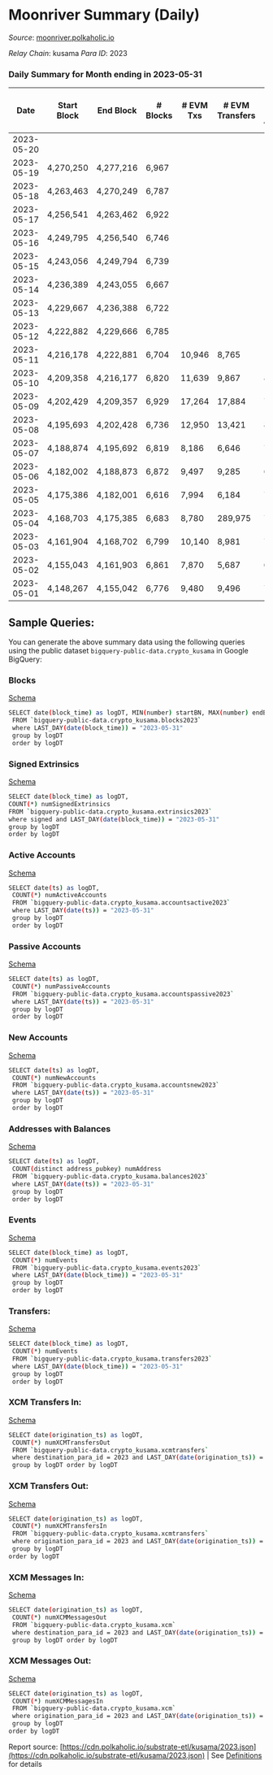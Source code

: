 # Moonriver Summary (Daily)

_Source_: [moonriver.polkaholic.io](https://moonriver.polkaholic.io)

*Relay Chain*: kusama
*Para ID*: 2023



### Daily Summary for Month ending in 2023-05-31


| Date | Start Block | End Block | # Blocks | # EVM Txs | # EVM Transfers | # Active EVM Accounts | # Passive EVM Accounts  | # Signed Extrinsics (total) | # Active Accounts | # Passive | # New | # Addresses with Balances | # Events | # Transfers | # XCM Transfers In | # XCM Transfers Out | # XCM In | # XCM Out | Issues | 
| ---- | ----------- | --------- | -------- | --------- | --------------- | --------------------- | ----------------------  | --------------------------- | ----------------- | --------- | ----- | ------------------------- | -------- | ----------- | ------------------ | ------------------- | -------- | --------- | ------ |
| 2023-05-20 |  |  |  |  |  |  |   |  |  |  |  |  |  |   |   |   |  |  |  |
| 2023-05-19 | 4,270,250 | 4,277,216 | 6,967 |  |  |  |   |  | 38 |  | 144 | 250,572 | 381,615 | 1,635 ($200,692.68) | 4 ($19,152.28) | 14 ($2,712.26) | 15 | 30 |  |
| 2023-05-18 | 4,263,463 | 4,270,249 | 6,787 |  |  |  |   | 394 |  |  | 31 | 250,430 | 390,847 | 1,599 ($924,262.32) | 9 ($2,933.26) | 7 ($3,326.89) | 19 | 49 |  |
| 2023-05-17 | 4,256,541 | 4,263,462 | 6,922 |  |  |  |   | 540 | 36 |  | 42 | 250,402 | 374,482 | 1,684 ($303,608.15) | 22 ($7,080.93) | 17 ($3,525.81) | 29 | 38 |  |
| 2023-05-16 | 4,249,795 | 4,256,540 | 6,746 |  |  |  |   | 135 | 44 |  | 44 | 250,363 | 401,535 | 1,812 ($383,723.93) | 25 ($6,949.57) | 21 ($1,578.75) | 36 | 64 |  |
| 2023-05-15 | 4,243,056 | 4,249,794 | 6,739 |  |  |  |   | 87 | 41 |  | 57 | 250,322 | 376,585 | 1,983 ($764,023.40) | 25 ($10,448.46) | 20 ($57,994.97) | 37 | 63 |  |
| 2023-05-14 | 4,236,389 | 4,243,055 | 6,667 |  |  |  |   | 49 | 35 |  | 53 | 250,267 | 366,981 | 1,407 ($168,523.04) | 10 ($467.38) | 18 ($5,751.18) | 10 | 24 |  |
| 2023-05-13 | 4,229,667 | 4,236,388 | 6,722 |  |  |  |   | 60 | 40 |  | 36 | 250,215 | 354,934 | 1,215 ($214,032.71) | 24 ($8,506.26) | 30 ($6,952.69) | 24 | 31 |  |
| 2023-05-12 | 4,222,882 | 4,229,666 | 6,785 |  |  |  |   | 81 | 47 |  | 82 | 250,196 | 408,852 | 2,593 ($496,854.98) | 29 ($23,457.66) | 27 ($8,115.21) | 40 | 70 |  |
| 2023-05-11 | 4,216,178 | 4,222,881 | 6,704 | 10,946 | 8,765 |  |   | 110 | 67 |  | 45 | 250,116 | 422,479 | 2,236 ($2,280,075.17) | 17 ($8,831.34) | 16 ($9,858.43) | 20 | 25 |  |
| 2023-05-10 | 4,209,358 | 4,216,177 | 6,820 | 11,639 | 9,867 | 821 | 843  | 73 | 51 |  | 66 | 250,104 | 409,399 | 2,508 ($527,973.03) | 18 ($1,607.90) | 36 ($12,053.79) | 31 | 70 |  |
| 2023-05-09 | 4,202,429 | 4,209,357 | 6,929 | 17,264 | 17,884 | 782 | 718  | 92 | 57 |  | 49 | 250,040 | 485,283 | 4,315 ($1,173,284.71) | 32 ($30,506.16) | 42 ($47,725.71) | 43 | 91 |  |
| 2023-05-08 | 4,195,693 | 4,202,428 | 6,736 | 12,950 | 13,421 | 823 | 865  | 100 | 60 |  | 57 | 250,001 | 436,284 | 3,438 ($653,064.37) | 51 ($4,582.98) | 47 ($20,294.26) | 58 | 81 |  |
| 2023-05-07 | 4,188,874 | 4,195,692 | 6,819 | 8,186 | 6,646 | 712 | 649  | 63 | 50 |  | 43 | 249,947 | 368,447 | 1,558 ($271,978.84) | 16 ($69,277.51) | 21 ($8,309.64) | 16 | 25 |  |
| 2023-05-06 | 4,182,002 | 4,188,873 | 6,872 | 9,497 | 9,285 | 689 | 641  | 81 | 54 |  | 52 | 249,909 | 407,811 | 2,169 ($823,666.26) | 32 ($10,311.63) | 20 ($5,676.52) | 35 | 38 |  |
| 2023-05-05 | 4,175,386 | 4,182,001 | 6,616 | 7,994 | 6,184 | 729 | 1,185  | 82 | 53 |  | 55 | 249,867 | 365,888 | 1,831 ($330,527.72) | 20 ($7,855.19) | 26 ($11,154.45) | 30 | 56 |  |
| 2023-05-04 | 4,168,703 | 4,175,385 | 6,683 | 8,780 | 289,975 | 777 | 282,496  | 75 | 45 |  | 48 | 249,820 | 656,077 | 1,784 ($348,103.34) | 15 ($1,399.34) | 29 ($6,209.44) | 15 | 37 |  |
| 2023-05-03 | 4,161,904 | 4,168,702 | 6,799 | 10,140 | 8,981 | 747 | 701  | 63 | 47 |  | 42 | 249,775 | 393,301 | 2,212 ($451,284.71) | 31 ($10,337.40) | 35 ($10,347.64) | 41 | 58 |  |
| 2023-05-02 | 4,155,043 | 4,161,903 | 6,861 | 7,870 | 5,687 | 699 | 623  | 88 | 53 |  | 50 | 249,738 | 373,564 | 1,615 ($1,372,584.02) | 18 ($7,665.63) | 25 ($1,839.17) | 42 | 59 |  |
| 2023-05-01 | 4,148,267 | 4,155,042 | 6,776 | 9,480 | 9,496 | 757 | 753  | 69 | 47 |  | 50 | 249,694 | 399,718 | 2,488 ($344,862.64) | 29 ($4,541.41) | 42 ($10,034.98) | 29 | 67 |  |

## Sample Queries:
You can generate the above summary data using the following queries using the public dataset `bigquery-public-data.crypto_kusama` in Google BigQuery:


### Blocks 

[Schema](https://github.com/colorfulnotion/substrate-etl/blob/main/schema/blocks.json)

```bash
SELECT date(block_time) as logDT, MIN(number) startBN, MAX(number) endBN, COUNT(*) numBlocks 
 FROM `bigquery-public-data.crypto_kusama.blocks2023`  
 where LAST_DAY(date(block_time)) = "2023-05-31" 
 group by logDT 
 order by logDT
```

### Signed Extrinsics 

[Schema](https://github.com/colorfulnotion/substrate-etl/blob/main/schema/extrinsics.json)

```bash
SELECT date(block_time) as logDT, 
COUNT(*) numSignedExtrinsics 
FROM `bigquery-public-data.crypto_kusama.extrinsics2023`  
where signed and LAST_DAY(date(block_time)) = "2023-05-31" 
group by logDT 
order by logDT
```

### Active Accounts 

[Schema](https://github.com/colorfulnotion/substrate-etl/blob/main/schema/accountsactive.json)

```bash
SELECT date(ts) as logDT, 
 COUNT(*) numActiveAccounts 
 FROM `bigquery-public-data.crypto_kusama.accountsactive2023` 
 where LAST_DAY(date(ts)) = "2023-05-31" 
 group by logDT 
 order by logDT
```

### Passive Accounts 

[Schema](https://github.com/colorfulnotion/substrate-etl/blob/main/schema/accountspassive.json)

```bash
SELECT date(ts) as logDT, 
 COUNT(*) numPassiveAccounts 
 FROM `bigquery-public-data.crypto_kusama.accountspassive2023` 
 where LAST_DAY(date(ts)) = "2023-05-31" 
 group by logDT 
 order by logDT
```

### New Accounts 

[Schema](https://github.com/colorfulnotion/substrate-etl/blob/main/schema/accountsnew.json)

```bash
SELECT date(ts) as logDT, 
 COUNT(*) numNewAccounts 
 FROM `bigquery-public-data.crypto_kusama.accountsnew2023` 
 where LAST_DAY(date(ts)) = "2023-05-31" 
 group by logDT
 order by logDT
```

### Addresses with Balances 

[Schema](https://github.com/colorfulnotion/substrate-etl/blob/main/schema/balances.json)

```bash
SELECT date(ts) as logDT,
 COUNT(distinct address_pubkey) numAddress 
 FROM `bigquery-public-data.crypto_kusama.balances2023` 
 where LAST_DAY(date(ts)) = "2023-05-31" 
 group by logDT 
 order by logDT
```

### Events 

[Schema](https://github.com/colorfulnotion/substrate-etl/blob/main/schema/events.json)

```bash
SELECT date(block_time) as logDT, 
 COUNT(*) numEvents 
 FROM `bigquery-public-data.crypto_kusama.events2023` 
 where LAST_DAY(date(block_time)) = "2023-05-31" 
 group by logDT 
 order by logDT
```

### Transfers:

[Schema](https://github.com/colorfulnotion/substrate-etl/blob/main/schema/transfers.json)

```bash
SELECT date(block_time) as logDT, 
 COUNT(*) numEvents 
 FROM `bigquery-public-data.crypto_kusama.transfers2023` 
 where LAST_DAY(date(block_time)) = "2023-05-31" 
 group by logDT 
 order by logDT
```

### XCM Transfers In: 

[Schema](https://github.com/colorfulnotion/substrate-etl/blob/main/schema/xcmtransfers.json)

```bash
SELECT date(origination_ts) as logDT, 
 COUNT(*) numXCMTransfersOut 
 FROM `bigquery-public-data.crypto_kusama.xcmtransfers` 
 where destination_para_id = 2023 and LAST_DAY(date(origination_ts)) = "2023-05-31" 
 group by logDT order by logDT
```

### XCM Transfers Out: 

[Schema](https://github.com/colorfulnotion/substrate-etl/blob/main/schema/xcmtransfers.json)

```bash
SELECT date(origination_ts) as logDT, 
 COUNT(*) numXCMTransfersIn 
 FROM `bigquery-public-data.crypto_kusama.xcmtransfers` 
 where origination_para_id = 2023 and LAST_DAY(date(origination_ts)) = "2023-05-31" 
 group by logDT 
order by logDT
```

### XCM Messages In: 

[Schema](https://github.com/colorfulnotion/substrate-etl/blob/main/schema/xcm.json)

```bash
SELECT date(origination_ts) as logDT, 
 COUNT(*) numXCMMessagesOut 
 FROM `bigquery-public-data.crypto_kusama.xcm` 
 where destination_para_id = 2023 and LAST_DAY(date(origination_ts)) = "2023-05-31" 
 group by logDT order by logDT
```

### XCM Messages Out: 

[Schema](https://github.com/colorfulnotion/substrate-etl/blob/main/schema/xcm.json)

```bash
SELECT date(origination_ts) as logDT, 
 COUNT(*) numXCMMessagesIn 
 FROM `bigquery-public-data.crypto_kusama.xcm` 
 where origination_para_id = 2023 and LAST_DAY(date(origination_ts)) = "2023-05-31" 
 group by logDT 
order by logDT
```


Report source: [https://cdn.polkaholic.io/substrate-etl/kusama/2023.json](https://cdn.polkaholic.io/substrate-etl/kusama/2023.json) | See [Definitions](/DEFINITIONS.md) for details
